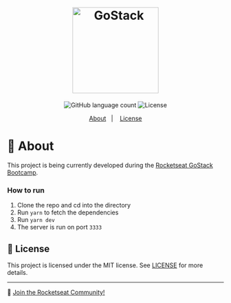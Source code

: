 <h1 align="center">
    <img alt="GoStack" src="https://rocketseat-cdn.s3-sa-east-1.amazonaws.com/bootcamp-header.png" width="200px" />
</h1>

<p align="center">
  <img alt="GitHub language count" src="https://img.shields.io/github/languages/count/nilemarbarcelos/gostack-gobarber?color=%2304D361">

  <img alt="License" src="https://img.shields.io/badge/license-MIT-%2304D361">
</p>


<p align="center">
  <a href="#rocket-about">About</a>&nbsp;&nbsp;&nbsp;|&nbsp;&nbsp;&nbsp;
  <a href="#memo-license">License</a>
</p>

# :rocket: About

This project is being currently developed during the [Rocketseat GoStack Bootcamp](https://rocketseat.com.br/gostack).

### How to run

1. Clone the repo and cd into the directory
2. Run `yarn` to fetch the dependencies
3. Run `yarn dev`
4. The server is run on port `3333`

## :memo: License

This project is licensed under the MIT license. See [LICENSE](LICENSE.md) for more details.

---

:wave: [Join the Rocketseat Community!](https://discordapp.com/invite/gCRAFhc)
